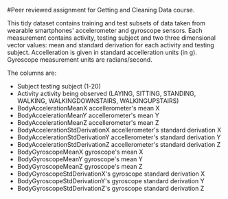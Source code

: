 #Peer reviewed assignment for Getting and Cleaning Data course.

This tidy dataset contains training and test subsets of data taken from wearable smartphones' accelerometer and gyroscope sensors. Each measurement contains activity, testing subject and two three dimensional vector values: mean and standard derivation for each activity and testing subject. Accelleration is given in standard accelleration units (in g). Gyroscope measurement units are radians/second.  

The columns are:

* Subject testing subject (1-20)
* Activity activity being observed (LAYING, SITTING, STANDING, WALKING, WALKINGDOWNSTAIRS, WALKINGUPSTAIRS)
* BodyAccelerationMeanX accellerometer's mean X
* BodyAccelerationMeanY accellerometer's mean Y
* BodyAccelerationMeanZ accellerometer's mean Z
* BodyAccelerationStdDerivationX accellerometer's standard derivation X
* BodyAccelerationStdDerivationY accellerometer's standard derivation Y
* BodyAccelerationStdDerivationZ accellerometer's standard derivation Z
* BodyGyroscopeMeanX gyroscope's mean X
* BodyGyroscopeMeanY gyroscope's mean Y
* BodyGyroscopeMeanZ gyroscope's mean Z
* BodyGyroscopeStdDerivationX's gyroscope standard derivation X
* BodyGyroscopeStdDerivationY's gyroscope standard derivation Y
* BodyGyroscopeStdDerivationZ's gyroscope standard derivation Z
